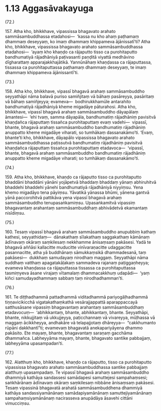 

# 1.13 Aggasāvakayuga



(72.)

157\. Atha kho, bhikkhave, vipassissa bhagavato arahato sammāsambuddhassa etadahosi—  ‘kassa nu kho ahaṃ paṭhamaṃ dhammaṃ deseyyaṃ, ko imaṃ dhammaṃ khippameva ājānissatī’ti? Atha kho, bhikkhave, vipassissa bhagavato arahato sammāsambuddhassa etadahosi—  ‘ayaṃ kho khaṇḍo ca rājaputto tisso ca purohitaputto bandhumatiyā rājadhāniyā paṭivasanti paṇḍitā viyattā medhāvino dīgharattaṃ apparajakkhajātikā. Yannūnāhaṃ khaṇḍassa ca rājaputtassa, tissassa ca purohitaputtassa paṭhamaṃ dhammaṃ deseyyaṃ, te imaṃ dhammaṃ khippameva ājānissantī’ti.

(73.)

158\. Atha kho, bhikkhave, vipassī bhagavā arahaṃ sammāsambuddho seyyathāpi nāma balavā puriso samiñjitaṃ vā bāhaṃ pasāreyya, pasāritaṃ vā bāhaṃ samiñjeyya; evameva—  bodhirukkhamūle antarahito bandhumatiyā rājadhāniyā kheme migadāye pāturahosi. Atha kho, bhikkhave, vipassī bhagavā arahaṃ sammāsambuddho dāyapālaṃ āmantesi—  ‘ehi tvaṃ, samma dāyapāla, bandhumatiṃ rājadhāniṃ pavisitvā khaṇḍañca rājaputtaṃ tissañca purohitaputtaṃ evaṃ vadehi—  vipassī, bhante, bhagavā arahaṃ sammāsambuddho bandhumatiṃ rājadhāniṃ anuppatto kheme migadāye viharati, so tumhākaṃ dassanakāmo’ti. ‘Evaṃ, bhante’ti kho, bhikkhave, dāyapālo vipassissa bhagavato arahato sammāsambuddhassa paṭissutvā bandhumatiṃ rājadhāniṃ pavisitvā khaṇḍañca rājaputtaṃ tissañca purohitaputtaṃ etadavoca—  ‘vipassī, bhante, bhagavā arahaṃ sammāsambuddho bandhumatiṃ rājadhāniṃ anuppatto kheme migadāye viharati; so tumhākaṃ dassanakāmo’ti.

(74.)

159\. Atha kho, bhikkhave, khaṇḍo ca rājaputto tisso ca purohitaputto bhaddāni bhaddāni yānāni yojāpetvā bhaddaṃ bhaddaṃ yānaṃ abhiruhitvā bhaddehi bhaddehi yānehi bandhumatiyā rājadhāniyā niyyiṃsu. Yena khemo migadāyo tena pāyiṃsu. Yāvatikā yānassa bhūmi, yānena gantvā yānā paccorohitvā pattikāva yena vipassī bhagavā arahaṃ sammāsambuddho tenupasaṅkamiṃsu. Upasaṅkamitvā vipassiṃ bhagavantaṃ arahantaṃ sammāsambuddhaṃ abhivādetvā ekamantaṃ nisīdiṃsu.

(75.)

160\. Tesaṃ vipassī bhagavā arahaṃ sammāsambuddho anupubbiṃ kathaṃ kathesi, seyyathidaṃ—  dānakathaṃ sīlakathaṃ saggakathaṃ kāmānaṃ ādīnavaṃ okāraṃ saṃkilesaṃ nekkhamme ānisaṃsaṃ pakāsesi. Yadā te bhagavā aññāsi kallacitte muducitte vinīvaraṇacitte udaggacitte pasannacitte, atha yā buddhānaṃ sāmukkaṃsikā dhammadesanā, taṃ pakāsesi—  dukkhaṃ samudayaṃ nirodhaṃ maggaṃ. Seyyathāpi nāma suddhaṃ vatthaṃ apagatakāḷakaṃ sammadeva rajanaṃ paṭiggaṇheyya; evameva khaṇḍassa ca rājaputtassa tissassa ca purohitaputtassa tasmiṃyeva āsane virajaṃ vītamalaṃ dhammacakkhuṃ udapādi—  ‘yaṃ kiñci samudayadhammaṃ sabbaṃ taṃ nirodhadhamman’ti.

(76.)

161\. Te diṭṭhadhammā pattadhammā viditadhammā pariyogāḷhadhammā tiṇṇavicikicchā vigatakathaṃkathā vesārajjappattā aparappaccayā satthusāsane vipassiṃ bhagavantaṃ arahantaṃ sammāsambuddhaṃ etadavocuṃ—  ‘abhikkantaṃ, bhante, abhikkantaṃ, bhante. Seyyathāpi, bhante, nikkujjitaṃ vā ukkujjeyya, paṭicchannaṃ vā vivareyya, mūḷhassa vā maggaṃ ācikkheyya, andhakāre vā telapajjotaṃ dhāreyya—  “cakkhumanto rūpāni dakkhantī”ti; evamevaṃ bhagavatā anekapariyāyena dhammo pakāsito. Ete mayaṃ, bhante, bhagavantaṃ saraṇaṃ gacchāma dhammañca. Labheyyāma mayaṃ, bhante, bhagavato santike pabbajjaṃ, labheyyāma upasampadan’ti.

(77.)

162\. Alatthuṃ kho, bhikkhave, khaṇḍo ca rājaputto, tisso ca purohitaputto vipassissa bhagavato arahato sammāsambuddhassa santike pabbajjaṃ alatthuṃ upasampadaṃ. Te vipassī bhagavā arahaṃ sammāsambuddho dhammiyā kathāya sandassesi samādapesi samuttejesi sampahaṃsesi; saṅkhārānaṃ ādīnavaṃ okāraṃ saṃkilesaṃ nibbāne ānisaṃsaṃ pakāsesi. Tesaṃ vipassinā bhagavatā arahatā sammāsambuddhena dhammiyā kathāya sandassiyamānānaṃ samādapiyamānānaṃ samuttejiyamānānaṃ sampahaṃsiyamānānaṃ nacirasseva anupādāya āsavehi cittāni vimucciṃsu.



